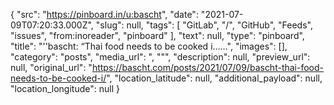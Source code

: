 {
  "src": "https://pinboard.in/u:bascht",
  "date": "2021-07-09T07:20:33.000Z",
  "slug": null,
  "tags": [
    "GitLab",
    "/",
    "GitHub",
    "Feeds",
    "issues",
    "from:inoreader",
    "pinboard"
  ],
  "text": null,
  "type": "pinboard",
  "title": "''bascht: “Thai food needs to be cooked i……",
  "images": [],
  "category": "posts",
  "media_url": ", \"\"",
  "description": null,
  "preview_url": null,
  "original_url": "https://bascht.com/posts/2021/07/09/bascht-thai-food-needs-to-be-cooked-i/",
  "location_latitude": null,
  "additional_payload": null,
  "location_longitude": null
}